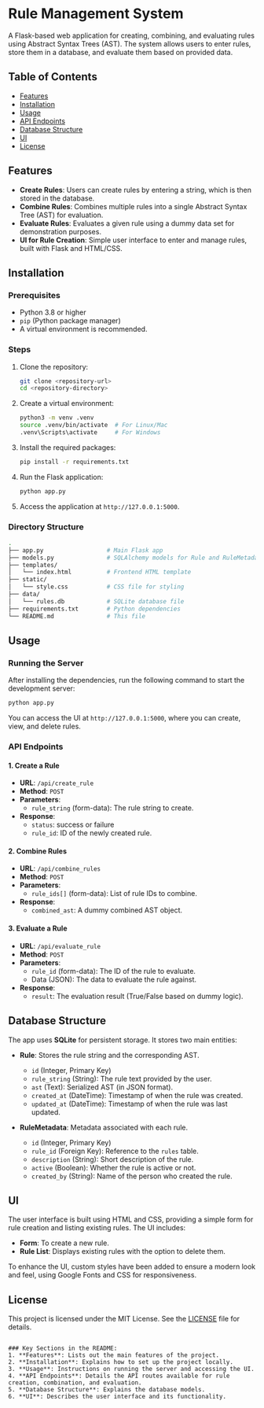 
# Rule Management System

A Flask-based web application for creating, combining, and evaluating rules using Abstract Syntax Trees (AST). The system allows users to enter rules, store them in a database, and evaluate them based on provided data.

## Table of Contents
- [Features](#features)
- [Installation](#installation)
- [Usage](#usage)
- [API Endpoints](#api-endpoints)
- [Database Structure](#database-structure)
- [UI](#ui)
- [License](#license)

## Features
- **Create Rules**: Users can create rules by entering a string, which is then stored in the database.
- **Combine Rules**: Combines multiple rules into a single Abstract Syntax Tree (AST) for evaluation.
- **Evaluate Rules**: Evaluates a given rule using a dummy data set for demonstration purposes.
- **UI for Rule Creation**: Simple user interface to enter and manage rules, built with Flask and HTML/CSS.
  
## Installation

### Prerequisites
- Python 3.8 or higher
- `pip` (Python package manager)
- A virtual environment is recommended.

### Steps
1. Clone the repository:
    ```bash
    git clone <repository-url>
    cd <repository-directory>
    ```

2. Create a virtual environment:
    ```bash
    python3 -m venv .venv
    source .venv/bin/activate  # For Linux/Mac
    .venv\Scripts\activate     # For Windows
    ```

3. Install the required packages:
    ```bash
    pip install -r requirements.txt
    ```

4. Run the Flask application:
    ```bash
    python app.py
    ```

5. Access the application at `http://127.0.0.1:5000`.

### Directory Structure
```bash
.
├── app.py                  # Main Flask app
├── models.py               # SQLAlchemy models for Rule and RuleMetadata
├── templates/
│   └── index.html          # Frontend HTML template
├── static/
│   └── style.css           # CSS file for styling
├── data/
│   └── rules.db            # SQLite database file
├── requirements.txt        # Python dependencies
└── README.md               # This file
```

## Usage

### Running the Server
After installing the dependencies, run the following command to start the development server:
```bash
python app.py
```

You can access the UI at `http://127.0.0.1:5000`, where you can create, view, and delete rules.

### API Endpoints

#### 1. **Create a Rule**
   - **URL**: `/api/create_rule`
   - **Method**: `POST`
   - **Parameters**: 
     - `rule_string` (form-data): The rule string to create.
   - **Response**:
     - `status`: success or failure
     - `rule_id`: ID of the newly created rule.
  
#### 2. **Combine Rules**
   - **URL**: `/api/combine_rules`
   - **Method**: `POST`
   - **Parameters**:
     - `rule_ids[]` (form-data): List of rule IDs to combine.
   - **Response**: 
     - `combined_ast`: A dummy combined AST object.

#### 3. **Evaluate a Rule**
   - **URL**: `/api/evaluate_rule`
   - **Method**: `POST`
   - **Parameters**:
     - `rule_id` (form-data): The ID of the rule to evaluate.
     - Data (JSON): The data to evaluate the rule against.
   - **Response**: 
     - `result`: The evaluation result (True/False based on dummy logic).

## Database Structure

The app uses **SQLite** for persistent storage. It stores two main entities:

- **Rule**: Stores the rule string and the corresponding AST.
    - `id` (Integer, Primary Key)
    - `rule_string` (String): The rule text provided by the user.
    - `ast` (Text): Serialized AST (in JSON format).
    - `created_at` (DateTime): Timestamp of when the rule was created.
    - `updated_at` (DateTime): Timestamp of when the rule was last updated.

- **RuleMetadata**: Metadata associated with each rule.
    - `id` (Integer, Primary Key)
    - `rule_id` (Foreign Key): Reference to the `rules` table.
    - `description` (String): Short description of the rule.
    - `active` (Boolean): Whether the rule is active or not.
    - `created_by` (String): Name of the person who created the rule.

## UI

The user interface is built using HTML and CSS, providing a simple form for rule creation and listing existing rules. The UI includes:
- **Form**: To create a new rule.
- **Rule List**: Displays existing rules with the option to delete them.

To enhance the UI, custom styles have been added to ensure a modern look and feel, using Google Fonts and CSS for responsiveness.

## License

This project is licensed under the MIT License. See the [LICENSE](LICENSE) file for details.
```

### Key Sections in the README:
1. **Features**: Lists out the main features of the project.
2. **Installation**: Explains how to set up the project locally.
3. **Usage**: Instructions on running the server and accessing the UI.
4. **API Endpoints**: Details the API routes available for rule creation, combination, and evaluation.
5. **Database Structure**: Explains the database models.
6. **UI**: Describes the user interface and its functionality.

